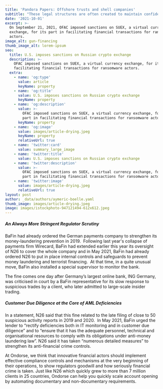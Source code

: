 ```yaml
---
title: 'Pandora Papers: Offshore trusts and shell companies'
subtitle: "These legal structures are often created to maintain confidentiality, and can be misused for money laundering or corruption purposes.\_ The International Consortium of Investigative Journalists showed how these entities can also be used for tax evasion purposes."
date: '2021-10-01'
excerpt: >-
  On September 21, 2021, OFAC imposed sanctions on SUEX, a virtual currency
  exchange, for its part in facilitating financial transactions for ransomware
  actors.
image_alt: gun-financing
thumb_image_alt: lorem-ipsum
seo:
  title: U.S. imposes sanctions on Russian crypto exchange
  description: >-
    OFAC imposed sanctions on SUEX, a virtual currency exchange, for its part in
    facilitating financial transactions for ransomware actors.
  extra:
    - name: 'og:type'
      value: article
      keyName: property
    - name: 'og:title'
      value: U.S. imposes sanctions on Russian crypto exchange
      keyName: property
    - name: 'og:description'
      value: >-
        OFAC imposed sanctions on SUEX, a virtual currency exchange, for its
        part in facilitating financial transactions for ransomware actors.
      keyName: property
    - name: 'og:image'
      value: images/article-drying.jpeg
      keyName: property
      relativeUrl: true
    - name: 'twitter:card'
      value: summary_large_image
    - name: 'twitter:title'
      value: U.S. imposes sanctions on Russian crypto exchange
    - name: 'twitter:description'
      value: >-
        OFAC imposed sanctions on SUEX, a virtual currency exchange, for its
        part in facilitating financial transactions for ransomware actors.
    - name: 'twitter:image'
      value: images/article-drying.jpeg
      relativeUrl: true
layout: post
author: _data/authors/aymeric-boelle.yaml
thumb_image: images/article-drying.jpeg
image: images/istockphoto-947121494-612x612.jpeg
---
```

##### An Always More Stringent Regulator Scrutiny

BaFin had already ordered the German payments company to strengthen its money-laundering prevention in 2019.  Following last year's collapse of payments firm Wirecard, BaFin had extended earlier this year its oversight of N26 to cover the whole company and in May 2021, BaFin had already ordered N26 to put in place internal controls and safeguards to prevent money laundering and terrorist financing.  At that time, in a quite unusual move, BaFin also installed a special supervisor to monitor the bank. 

The fine comes one day after Germany’s largest online bank, ING Germany, was criticised in court by a BaFin representative for its slow response to suspicious trades by a client, who later admitted to large-scale insider trading.

##### Customer Due Diligence at the Core of AML Deficiencies

In a statement, N26 said that this fine related to the late filing of close to 50 suspicious activity reports in 2019 and 2020.  In May 2021, BaFin urged the lender to “rectify deficiencies both in IT monitoring and in customer due diligence” and to “ensure that it has the adequate personnel, technical and organisational resources to comply with its obligations under anti-money laundering law”. N26 said it has taken “numerous detailed measures” to strengthen its anti-financial crime controls.

At Ondorse, we think that innovative financial actors should implement effective compliance controls and mechanisms at the very beginning of their operations, to show regulators goodwill and how seriously financial crime is taken. Just like N26 which quickly grew to more than 7 million clients in 25 countries, Ondorse can help you quickly scale account opening by automating documentary and non-documentary requirements.
